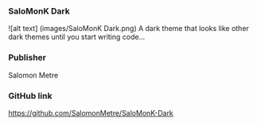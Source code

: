 ### SaloMonK Dark

![alt text] (images/SaloMonK Dark.png)
A dark theme that looks like other dark themes until you start writing code...

### Publisher
Salomon Metre

### GitHub link
https://github.com/SalomonMetre/SaloMonK-Dark

